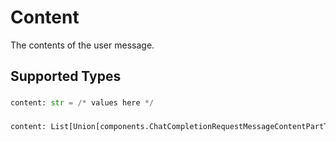 # Content

The contents of the user message.



## Supported Types

### 

```python
content: str = /* values here */
```

### 

```python
content: List[Union[components.ChatCompletionRequestMessageContentPartText, components.ChatCompletionRequestMessageContentPartImage]] = /* values here */
```

